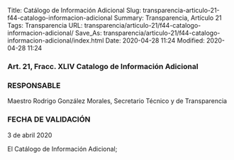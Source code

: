 Title: Catálogo de Información Adicional
Slug: transparencia-articulo-21-f44-catalogo-informacion-adicional
Summary: Transparencia, Artículo 21
Tags: Transparencia
URL: transparencia/articulo-21/f44-catalogo-informacion-adicional/
Save_As: transparencia/articulo-21/f44-catalogo-informacion-adicional/index.html
Date: 2020-04-28 11:24
Modified: 2020-04-28 11:24


### 

### Art. 21, Fracc. XLIV Catalogo de Información Adicional

### RESPONSABLE

Maestro Rodrigo González Morales, Secretario Técnico y de Transparencia

### FECHA DE VALIDACIÓN

3 de abril 2020

El Catálogo de Información Adicional;


